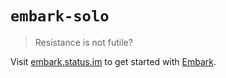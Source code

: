 # `embark-solo`

> Resistance is not futile?

Visit [embark.status.im](https://embark.status.im/) to get started with
[Embark](https://github.com/embark-framework/embark).
